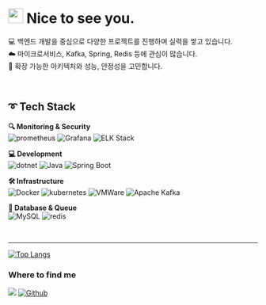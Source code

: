 <h1><img src="https://emojis.slackmojis.com/emojis/images/1531849430/4246/blob-sunglasses.gif?1531849430" width="30"/> Nice to see you.</h1>

💻 백엔드 개발을 중심으로 다양한 프로젝트를 진행하며 실력을 쌓고 있습니다.<br>
☁️ 마이크로서비스, Kafka, Spring, Redis 등에 관심이 많습니다.<br>
🚀 확장 가능한 아키텍처와 성능, 안정성을 고민합니다.<br>

<br>

## ➰ **Tech Stack** 

**🔍 Monitoring & Security**  
![prometheus](https://img.shields.io/badge/prometheus-E6522C.svg?&style=for-the-badge&logo=prometheus&logoColor=white)
![Grafana](https://img.shields.io/badge/grafana-F46800.svg?&style=for-the-badge&logo=grafana&logoColor=white)
![ELK Stack](https://img.shields.io/badge/ELK%20Stack-005571.svg?&style=for-the-badge&logo=elasticstack&logoColor=white)

**💻 Development**  
![dotnet](https://img.shields.io/badge/-%2ENET-512BD4?&style=for-the-badge&logo=dotnet&logoColor=white)
![Java](https://img.shields.io/badge/Java-007396.svg?&style=for-the-badge&logo=openjdk&logoColor=white)
![Spring Boot](https://img.shields.io/badge/springboot-6DB33F.svg?&style=for-the-badge&logo=springboot&logoColor=white)

**🛠️ Infrastructure**  
![Docker](https://img.shields.io/badge/docker-2496ED.svg?&style=for-the-badge&logo=docker&logoColor=white)
![kubernetes](https://img.shields.io/badge/kubernetes-326CE5.svg?&style=for-the-badge&logo=kubernetes&logoColor=white)
![VMWare](https://img.shields.io/badge/vmware-607078.svg?&style=for-the-badge&logo=vmware&logoColor=white)
![Apache Kafka](https://img.shields.io/badge/apachekafka-231F20.svg?&style=for-the-badge&logo=apachekafka&logoColor=white)

**💾 Database & Queue**  
![MySQL](https://img.shields.io/badge/mysql-4479A1.svg?&style=for-the-badge&logo=mysql&logoColor=white)
![redis](https://img.shields.io/badge/redis-FF4438.svg?&style=for-the-badge&logo=redis&logoColor=white)

<br><hr>

[![Top Langs](https://github-readme-stats.vercel.app/api/top-langs/?username=dldydgns&layout=compact)](https://github.com/anuraghazra/github-readme-stats)


<h3>Where to find me</h3>
<p>
<a href="mailto:agahong1@gmail.com"><img src="https://img.shields.io/badge/Gmail-EA4335?style=flat-square&logo=gmail&logoColor=white&link=mailto:agahong1@gmail.com"/></a>
<a href="https://github.com/dldydgns" target="_blank"><img alt="Github" src="https://img.shields.io/badge/GitHub-%2312100E.svg?&style=for-the-badge&logo=Github&logoColor=white" /></a>
</p>
